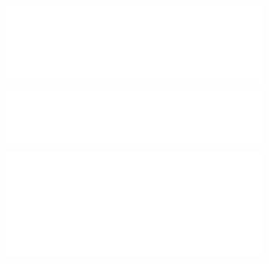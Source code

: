 <p align="center">  
  <img src="/metrics.plugin.introduction.svg">
</p>

<p align="center">  
  <img src="/metrics.plugin.topics.svg">
</p>

<p align="center">
  <img src="/metrics.plugin.isocalendar.svg">
</p>
